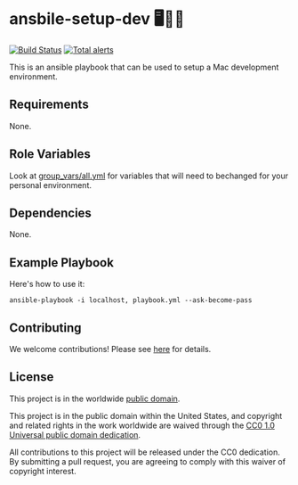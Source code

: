 # ansbile-setup-dev 🖥🍺🐍 #

[![Build Status](https://travis-ci.com/felddy/ansbile-setup-dev.svg?branch=develop)](https://travis-ci.com/felddy/ansbile-setup-dev)
[![Total alerts](https://img.shields.io/lgtm/alerts/g/felddy/ansbile-setup-dev.svg?logo=lgtm&logoWidth=18)](https://lgtm.com/projects/g/felddy/ansbile-setup-dev/alerts/)

This is an ansible playbook that can be used to setup a Mac development environment.

## Requirements ##

None.

## Role Variables ##

Look at [group_vars/all.yml](group_vars/all.yml) for variables that will
need to bechanged for your personal environment.

## Dependencies ##

None.

## Example Playbook ##

Here's how to use it:

`ansible-playbook -i localhost, playbook.yml --ask-become-pass`

## Contributing ##

We welcome contributions!  Please see [here](CONTRIBUTING.md) for
details.

## License ##

This project is in the worldwide [public domain](LICENSE.md).

This project is in the public domain within the United States, and
copyright and related rights in the work worldwide are waived through
the [CC0 1.0 Universal public domain
dedication](https://creativecommons.org/publicdomain/zero/1.0/).

All contributions to this project will be released under the CC0
dedication. By submitting a pull request, you are agreeing to comply
with this waiver of copyright interest.
